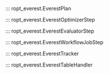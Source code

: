 ::: ropt_everest.EverestPlan

::: ropt_everest.EverestOptimizerStep

::: ropt_everest.EverestEvaluatorStep

::: ropt_everest.EverestWorkflowJobStep

::: ropt_everest.EverestTracker

::: ropt_everest.EverestTableHandler
